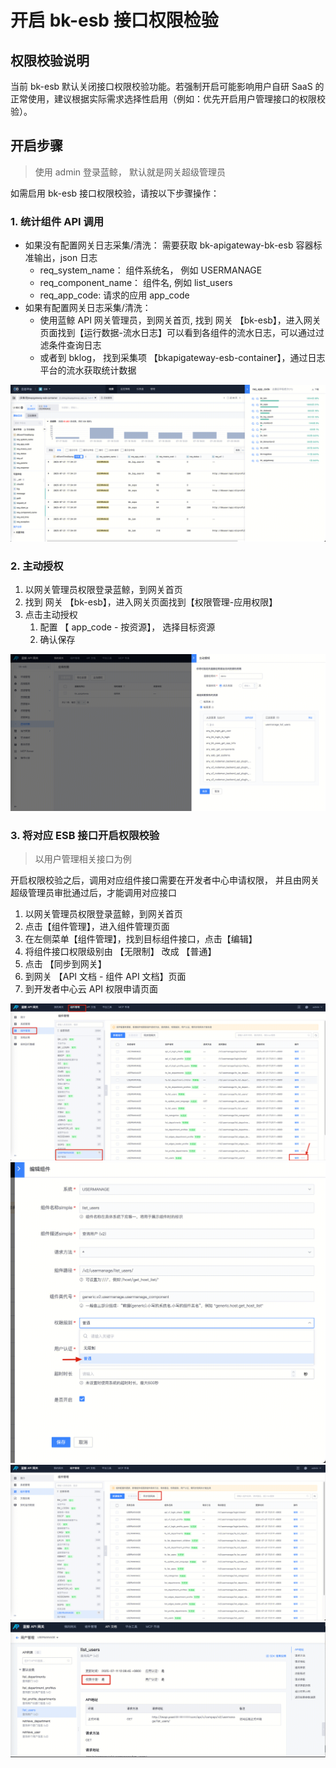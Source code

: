 # 开启 bk-esb 接口权限检验

## 权限校验说明

当前 bk-esb 默认关闭接口权限校验功能。若强制开启可能影响用户自研 SaaS 的正常使用，建议根据实际需求选择性启用（例如：优先开启用户管理接口的权限校验）。

## 开启步骤

> 使用 admin 登录蓝鲸， 默认就是网关超级管理员

如需启用 bk-esb 接口权限校验，请按以下步骤操作：

### 1. 统计组件 API 调用

- 如果没有配置网关日志采集/清洗： 需要获取 bk-apigateway-bk-esb 容器标准输出，json 日志
	- req_system_name： 组件系统名， 例如 USERMANAGE
	- req_component_name： 组件名,  例如  list_users
	- req_app_code: 请求的应用 app_code
- 如果有配置网关日志采集/清洗： 
	- 使用蓝鲸 API 网关管理员，到网关首页, 找到 网关 【bk-esb】，进入网关页面找到【运行数据-流水日志】可以看到各组件的流水日志，可以通过过滤条件查询日志
	- 或者到 bklog， 找到采集项 【bkapigateway-esb-container】，通过日志平台的流水获取统计数据

![](assets/bk-esb-01.png)

### 2. 主动授权

1. 以网关管理员权限登录蓝鲸，到网关首页
2. 找到 网关 【bk-esb】，进入网关页面找到【权限管理-应用权限】
3. 点击主动授权
	1. 配置 【 app_code - 按资源】， 选择目标资源
	2. 确认保存

![](assets/bk-esb-02.png)

### 3. 将对应 ESB 接口开启权限校验

> 以用户管理相关接口为例

开启权限校验之后，调用对应组件接口需要在开发者中心申请权限， 并且由网关超级管理员审批通过后，才能调用对应接口

1. 以网关管理员权限登录蓝鲸，到网关首页
2. 点击【组件管理】，进入组件管理页面
3. 在左侧菜单【组件管理】，找到目标组件接口，点击【编辑】
4. 将组件接口权限级别由 【无限制】 改成 【普通】
5. 点击 【同步到网关】
6. 到网关 【API 文档 - 组件 API 文档】页面
7. 到开发者中心云 API 权限申请页面

![](assets/bk-esb-03.png)
![](assets/bk-esb-04.png)
![](assets/bk-esb-05.png)
![](assets/bk-esb-06.png)